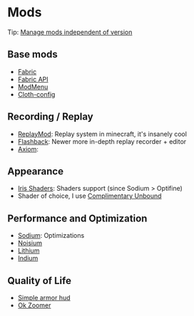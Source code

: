 # Mods

Tip: [Manage mods independent of version](https://youtu.be/XnS2FZVycII?si=OT5F3OTULSwGoUpu&t=151)

## Base mods

- [Fabric](https://fabricmc.net/use/)
- [Fabric API](https://modrinth.com/mod/fabric-api)
- [ModMenu](https://modrinth.com/mod/modmenu)
- [Cloth-config](https://modrinth.com/mod/cloth-config)

## Recording / Replay

- [ReplayMod](https://www.replaymod.com/): Replay system in minecraft, it's insanely cool
- [Flashback](https://modrinth.com/mod/flashback): Newer more in-depth replay recorder + editor
- [Axiom](https://modrinth.com/mod/axiom): 

## Appearance

- [Iris Shaders](https://modrinth.com/mod/iris): Shaders support (since Sodium > Optifine)
- Shader of choice, I use [Complimentary Unbound](https://modrinth.com/shader/complementary-unbound/version/latest)

## Performance and Optimization

- [Sodium](https://modrinth.com/mod/sodium): Optimizations
- [Noisium](https://modrinth.com/mod/noisium)
- [Lithium](https://modrinth.com/mod/lithium)
- [Indium](https://modrinth.com/mod/indium)

## Quality of Life

- [Simple armor hud](https://modrinth.com/mod/simple-armor-hud)
- [Ok Zoomer](https://modrinth.com/mod/ok-zoomer)